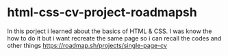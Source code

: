 # html-css-cv-project-roadmapsh

In this porject i learned about the basics of HTML & CSS.
I was know the how to do it but i want recreate the same page so i can recall the codes and other things
https://roadmap.sh/projects/single-page-cv
